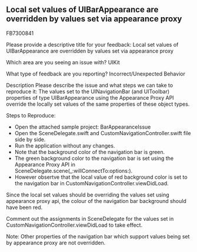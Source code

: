 ## Local set values of UIBarAppearance are overridden by values set via appearance proxy

FB7300841

Please provide a descriptive title for your feedback:
Local set values of UIBarAppearance are overridden by values set via appearance proxy

Which area are you seeing an issue with?
UIKit

What type of feedback are you reporting?
Incorrect/Unexpected Behavior

Description
Please describe the issue and what steps we can take to reproduce it:
The values set to the UINavigationBar (and UIToolbar) properties of type UIBarAppearance using the Appearance Proxy API override the locally set values of the same properties of these object types.

Steps to Reproduce:
- Open the attached sample project: BarAppearanceIssue
- Open the SceneDelegate.swift and CustomNavigationController.swift file side by side.
- Run the application without any changes.
- Note that the background color of the navigation bar is green.
- The green background color to the navigation bar is set using the Appearance Proxy API in SceneDelegate.scene(_:willConnectTo:options:).
- However obsertve that the local value of red background color is set to the navigation bar in CustomNavigationController.viewDidLoad.

Since the local set values should be overriding the values set using appearance proxy api, the colour of the navigation bar background
should have been red.

Comment out the assignments in SceneDelegate for the values set in CustomNavigationController.viewDidLoad to take effect.

Note: Other properties of the navigation bar which support values being set by appearance proxy are not overridden.